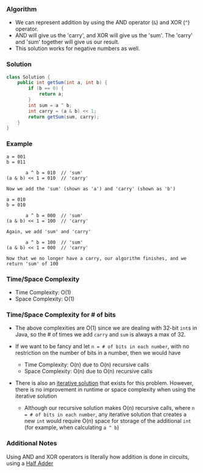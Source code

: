 ### Algorithm

- We can represent addition by using the AND operator (`&`) and XOR (`^`) operator.
- AND will give us the 'carry', and XOR will give us the 'sum'. The 'carry' and 'sum' together will give us our result.
- This solution works for negative numbers as well.

### Solution

```java
class Solution {
    public int getSum(int a, int b) {
        if (b == 0) {
            return a;
        }
        int sum = a ^ b;
        int carry = (a & b) << 1;
        return getSum(sum, carry);
    }
}
```

### Example

```
a = 001
b = 011

       a ^ b = 010  // 'sum'
(a & b) << 1 = 010  // 'carry'
```

```
Now we add the 'sum' (shown as 'a') and 'carry' (shown as 'b')

a = 010
b = 010

       a ^ b = 000  // 'sum'
(a & b) << 1 = 100  // 'carry'
```

```
Again, we add 'sum' and 'carry'

       a ^ b = 100  // 'sum'
(a & b) << 1 = 000  // 'carry'

Now that we no longer have a carry, our algorithm finishes, and we return 'sum' of 100
```

### Time/Space Complexity

-  Time Complexity: O(1)
- Space Complexity: O(1)

### Time/Space Complexity for # of bits

- The above complexities are O(1) since we are dealing with 32-bit `int`s in Java, so the # of times we add `carry` and `sum` is always a max of 32.
- If we want to be fancy and let `n = # of bits in each number`, with no restriction on the number of bits in a number, then we would have
  -  Time Complexity: O(n) due to O(n) recursive calls
  - Space Complexity: O(n) due to O(n) recursive calls


- There is also an [iterative solution](https://leetcode.com/problems/sum-of-two-integers/discuss/132479/Simple-explanation-on-how-to-arrive-at-the-solution) that exists for this problem. However, there is no improvement in runtime or space complexity when using the iterative solution
    - Although our recursive solution makes O(n) recursive calls, where `n = # of bits in each number`, any iterative solution that creates a new `int` would require O(n) space for storage of the additional `int` (for example, when calculating `a ^ b`)


### Additional Notes

Using AND and XOR operators is literally how addition is done in circuits, using a [Half Adder](https://en.wikipedia.org/wiki/Adder_%28electronics%29#Half_adder)
